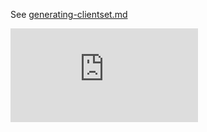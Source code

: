 See [generating-clientset.md](https://git.k8s.io/community/contributors/devel/sig-api-machinery/generating-clientset.md)


[![Analytics](https://kubernetes-site.appspot.com/UA-36037335-10/GitHub/staging/src/k8s.io/code-generator/client-gen/README.md?pixel)]()
